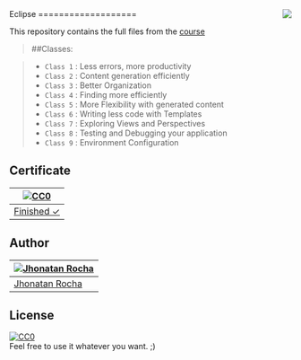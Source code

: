 <img src="http://image.flaticon.com/icons/png/128/173/173632.png" align="right" />
Eclipse
===================

This repository contains the full files from the [course](https://cursos.alura.com.br/course/eclipse)

> ##Classes:

> - `Class 1` : Less errors, more productivity
> - `Class 2` : Content generation efficiently
> - `Class 3` : Better Organization
> - `Class 4` : Finding more efficiently
> - `Class 5` : More Flexibility with generated content
> - `Class 6` : Writing less code with Templates
> - `Class 7` : Exploring Views and Perspectives
> - `Class 8` : Testing and Debugging your application
> - `Class 9` : Environment Configuration

## Certificate
[![CC0](http://image.flaticon.com/icons/png/128/230/230357.png)](https://cursos.alura.com.br/user/jcristianrocha/course/eclipse/certificate) |
---|
[Finished ✓](https://cursos.alura.com.br/user/jcristianrocha/course/eclipse/certificate) |

## Author
[![Jhonatan Rocha](https://media.licdn.com/mpr/mpr/shrinknp_400_400/AAEAAQAAAAAAAAXnAAAAJDJiMGJjYTUyLWU5NzUtNDU4Yi1iYTYxLWU4OGU2MTAwMmQ5OA.jpg)](https://jhonatanrocha.github.io) |
---|
[Jhonatan Rocha](https://jhonatanrocha.github.io) |

## License

[![CC0](http://mirrors.creativecommons.org/presskit/buttons/88x31/svg/cc-zero.svg)](https://creativecommons.org/publicdomain/zero/1.0/)  
Feel free to use it whatever you want. ;)
